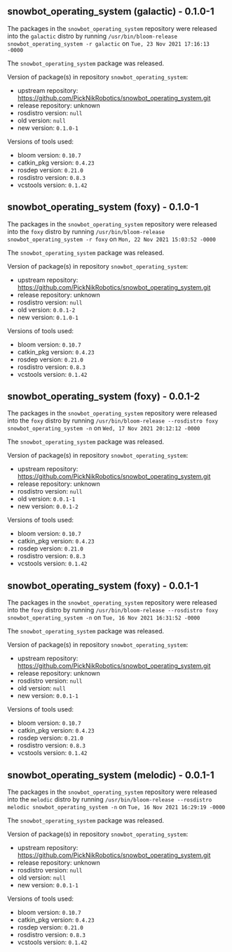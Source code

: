 ## snowbot_operating_system (galactic) - 0.1.0-1

The packages in the `snowbot_operating_system` repository were released into the `galactic` distro by running `/usr/bin/bloom-release snowbot_operating_system -r galactic` on `Tue, 23 Nov 2021 17:16:13 -0000`

The `snowbot_operating_system` package was released.

Version of package(s) in repository `snowbot_operating_system`:

- upstream repository: https://github.com/PickNikRobotics/snowbot_operating_system.git
- release repository: unknown
- rosdistro version: `null`
- old version: `null`
- new version: `0.1.0-1`

Versions of tools used:

- bloom version: `0.10.7`
- catkin_pkg version: `0.4.23`
- rosdep version: `0.21.0`
- rosdistro version: `0.8.3`
- vcstools version: `0.1.42`


## snowbot_operating_system (foxy) - 0.1.0-1

The packages in the `snowbot_operating_system` repository were released into the `foxy` distro by running `/usr/bin/bloom-release snowbot_operating_system -r foxy` on `Mon, 22 Nov 2021 15:03:52 -0000`

The `snowbot_operating_system` package was released.

Version of package(s) in repository `snowbot_operating_system`:

- upstream repository: https://github.com/PickNikRobotics/snowbot_operating_system.git
- release repository: unknown
- rosdistro version: `null`
- old version: `0.0.1-2`
- new version: `0.1.0-1`

Versions of tools used:

- bloom version: `0.10.7`
- catkin_pkg version: `0.4.23`
- rosdep version: `0.21.0`
- rosdistro version: `0.8.3`
- vcstools version: `0.1.42`


## snowbot_operating_system (foxy) - 0.0.1-2

The packages in the `snowbot_operating_system` repository were released into the `foxy` distro by running `/usr/bin/bloom-release --rosdistro foxy snowbot_operating_system -n` on `Wed, 17 Nov 2021 20:12:12 -0000`

The `snowbot_operating_system` package was released.

Version of package(s) in repository `snowbot_operating_system`:

- upstream repository: https://github.com/PickNikRobotics/snowbot_operating_system.git
- release repository: unknown
- rosdistro version: `null`
- old version: `0.0.1-1`
- new version: `0.0.1-2`

Versions of tools used:

- bloom version: `0.10.7`
- catkin_pkg version: `0.4.23`
- rosdep version: `0.21.0`
- rosdistro version: `0.8.3`
- vcstools version: `0.1.42`


## snowbot_operating_system (foxy) - 0.0.1-1

The packages in the `snowbot_operating_system` repository were released into the `foxy` distro by running `/usr/bin/bloom-release --rosdistro foxy snowbot_operating_system -n` on `Tue, 16 Nov 2021 16:31:52 -0000`

The `snowbot_operating_system` package was released.

Version of package(s) in repository `snowbot_operating_system`:

- upstream repository: https://github.com/PickNikRobotics/snowbot_operating_system.git
- release repository: unknown
- rosdistro version: `null`
- old version: `null`
- new version: `0.0.1-1`

Versions of tools used:

- bloom version: `0.10.7`
- catkin_pkg version: `0.4.23`
- rosdep version: `0.21.0`
- rosdistro version: `0.8.3`
- vcstools version: `0.1.42`


## snowbot_operating_system (melodic) - 0.0.1-1

The packages in the `snowbot_operating_system` repository were released into the `melodic` distro by running `/usr/bin/bloom-release --rosdistro melodic snowbot_operating_system -n` on `Tue, 16 Nov 2021 16:29:19 -0000`

The `snowbot_operating_system` package was released.

Version of package(s) in repository `snowbot_operating_system`:

- upstream repository: https://github.com/PickNikRobotics/snowbot_operating_system.git
- release repository: unknown
- rosdistro version: `null`
- old version: `null`
- new version: `0.0.1-1`

Versions of tools used:

- bloom version: `0.10.7`
- catkin_pkg version: `0.4.23`
- rosdep version: `0.21.0`
- rosdistro version: `0.8.3`
- vcstools version: `0.1.42`


